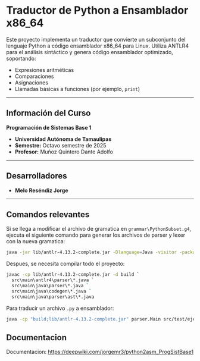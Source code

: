 # Traductor de Python a Ensamblador x86_64

Este proyecto implementa un traductor que convierte un subconjunto del lenguaje Python a código ensamblador x86_64 para Linux. Utiliza ANTLR4 para el análisis sintáctico y genera código ensamblador optimizado, soportando:

- Expresiones aritméticas
- Comparaciones
- Asignaciones
- Llamadas básicas a funciones (por ejemplo, `print`)

---

## Información del Curso

**Programación de Sistemas Base 1**  

- **Universidad Autónoma de Tamaulipas**
- **Semestre:** Octavo semestre de 2025  
- **Profesor:** Muñoz Quintero Dante Adolfo  

---

## Desarrolladores

- **Melo Reséndiz Jorge**  
<!-- - **Domínguez Reyes Pavel Noel**  
- **Aldama Trinidad Alfonso René**   -->

---

## Comandos relevantes

Si se llega a modificar el archivo de gramatica en `grammar\PythonSubset.g4`, ejecuta el siguiente comando para generar los archivos de parser y lexer con la nueva gramatica:

```bash
java -jar lib/antlr-4.13.2-complete.jar -Dlanguage=Java -visitor -package parser -o src/main/antlr4/parser grammar/PythonSubset.g4
```

Despues, se necesita compilar todo el proyecto:

```bash
javac -cp lib/antlr-4.13.2-complete.jar -d build `
  src\main\antlr4\parser\*.java `
  src\main\java\parser\*.java `
  src\main\java\codegen\*.java `
  src\main\java\parser\ast\*.java
 ```

Para traducir un archivo `.py` a ensamblador:

```bash
java -cp "build;lib/antlr-4.13.2-complete.jar" parser.Main src/test/ejemplo.py > build/ejemplo.asm
```

## Documentacion 
Documentacion: https://deepwiki.com/jorgemr3/python2asm_ProgSistBase1
